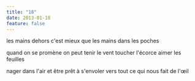 ```yaml
---
title: "18"
date: 2013-01-18
feature: false
---
```


les mains dehors c'est mieux que les mains dans les poches

quand on se promène on peut tenir le vent
toucher l'écorce aimer les feuilles

nager dans l'air et être prêt à s'envoler
vers tout ce qui nous fait de l'œil
